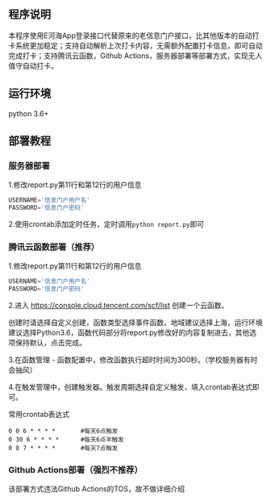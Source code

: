 ## 程序说明

本程序使用E河海App登录接口代替原来的老信息门户接口，比其他版本的自动打卡系统更加稳定；支持自动解析上次打卡内容，无需额外配置打卡信息，即可自动完成打卡；支持腾讯云函数，Github Actions，服务器部署等部署方式，实现无人值守自动打卡。

## 运行环境

python 3.6+

## 部署教程

### 服务器部署

1.修改report.py第11行和第12行的用户信息

```python
USERNAME='信息门户用户名'
PASSWORD='信息门户密码'
```

2.使用crontab添加定时任务，定时调用`python report.py`即可

### 腾讯云函数部署（推荐）

1.修改report.py第11行和第12行的用户信息
```python
USERNAME='信息门户用户名'
PASSWORD='信息门户密码'
```

2.进入 https://console.cloud.tencent.com/scf/list 创建一个云函数。

创建时请选择自定义创建，函数类型选择事件函数，地域建议选择上海，运行环境建议选择Python3.6，函数代码部分将report.py修改好的内容复制进去，其他选项保持默认，点击完成。

3.在函数管理 - 函数配置中，修改函数执行超时时间为300秒。（学校服务器有时会抽风）

4.在触发管理中，创建触发器。触发周期选择自定义触发，填入crontab表达式即可。

常用crontab表达式

```
0 0 6 * * * *       #每天6点触发
0 30 6 * * * *      #每天6点半触发
0 0 7 * * * *       #每天7点触发
```

### Github Actions部署（强烈不推荐）

该部署方式违法Github Actions的TOS，故不做详细介绍
